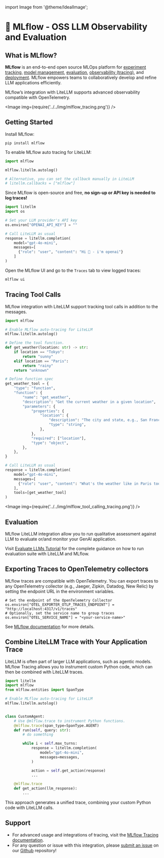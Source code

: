import Image from '@theme/IdealImage';

# 🔁 MLflow - OSS LLM Observability and Evaluation

## What is MLflow?

**MLflow** is an end-to-end open source MLOps platform for [experiment tracking](https://www.mlflow.org/docs/latest/tracking.html), [model management](https://www.mlflow.org/docs/latest/models.html), [evaluation](https://www.mlflow.org/docs/latest/llms/llm-evaluate/index.html), [observability (tracing)](https://www.mlflow.org/docs/latest/llms/tracing/index.html), and [deployment](https://www.mlflow.org/docs/latest/deployment/index.html). MLflow empowers teams to collaboratively develop and refine LLM applications efficiently.

MLflow’s integration with LiteLLM supports advanced observability compatible with OpenTelemetry.


<Image img={require('../../img/mlflow_tracing.png')} />


## Getting Started

Install MLflow:

```shell
pip install mlflow
```

To enable MLflow auto tracing for LiteLLM:

```python
import mlflow

mlflow.litellm.autolog()

# Alternative, you can set the callback manually in LiteLLM
# litellm.callbacks = ["mlflow"]
```

Since MLflow is open-source and free, **no sign-up or API key is needed to log traces!**

```python
import litellm
import os

# Set your LLM provider's API key
os.environ["OPENAI_API_KEY"] = ""

# Call LiteLLM as usual
response = litellm.completion(
    model="gpt-4o-mini",
    messages=[
      {"role": "user", "content": "Hi 👋 - i'm openai"}
    ]
)
```

Open the MLflow UI and go to the `Traces` tab to view logged traces:

```bash
mlflow ui
```

## Tracing Tool Calls

MLflow integration with LiteLLM support tracking tool calls in addition to the messages.

```python
import mlflow

# Enable MLflow auto-tracing for LiteLLM
mlflow.litellm.autolog()

# Define the tool function.
def get_weather(location: str) -> str:
    if location == "Tokyo":
        return "sunny"
    elif location == "Paris":
        return "rainy"
    return "unknown"

# Define function spec
get_weather_tool = {
    "type": "function",
    "function": {
        "name": "get_weather",
        "description": "Get the current weather in a given location",
        "parameters": {
            "properties": {
                "location": {
                    "description": "The city and state, e.g., San Francisco, CA",
                    "type": "string",
                },
            },
            "required": ["location"],
            "type": "object",
        },
    },
}

# Call LiteLLM as usual
response = litellm.completion(
    model="gpt-4o-mini",
    messages=[
      {"role": "user", "content": "What's the weather like in Paris today?"}
    ],
    tools=[get_weather_tool]
)
```

<Image img={require('../../img/mlflow_tool_calling_tracing.png')} />


## Evaluation

MLflow LiteLLM integration allow you to run qualitative assessment against LLM to evaluate or/and monitor your GenAI application.

Visit [Evaluate LLMs Tutorial](../tutorials/eval_suites.md) for the complete guidance on how to run evaluation suite with LiteLLM and MLflow.


## Exporting Traces to OpenTelemetry collectors

MLflow traces are compatible with OpenTelemetry. You can export traces to any OpenTelemetry collector (e.g., Jaeger, Zipkin, Datadog, New Relic) by setting the endpoint URL in the environment variables.

```
# Set the endpoint of the OpenTelemetry Collector
os.environ["OTEL_EXPORTER_OTLP_TRACES_ENDPOINT"] = "http://localhost:4317/v1/traces"
# Optionally, set the service name to group traces
os.environ["OTEL_SERVICE_NAME"] = "<your-service-name>"
```

See [MLflow documentation](https://mlflow.org/docs/latest/llms/tracing/index.html#using-opentelemetry-collector-for-exporting-traces) for more details.

## Combine LiteLLM Trace with Your Application Trace

LiteLLM is often part of larger LLM applications, such as agentic models. MLflow Tracing allows you to instrument custom Python code, which can then be combined with LiteLLM traces.

```python
import litellm
import mlflow
from mlflow.entities import SpanType

# Enable MLflow auto-tracing for LiteLLM
mlflow.litellm.autolog()


class CustomAgent:
    # Use @mlflow.trace to instrument Python functions.
    @mlflow.trace(span_type=SpanType.AGENT)
    def run(self, query: str):
        # do something

        while i < self.max_turns:
            response = litellm.completion(
                model="gpt-4o-mini",
                messages=messages,
            )

            action = self.get_action(response)
            ...

    @mlflow.trace
    def get_action(llm_response):
        ...
```

This approach generates a unified trace, combining your custom Python code with LiteLLM calls.


## Support

* For advanced usage and integrations of tracing, visit the [MLflow Tracing documentation](https://mlflow.org/docs/latest/llms/tracing/index.html).
* For any question or issue with this integration, please [submit an issue](https://github.com/mlflow/mlflow/issues/new/choose) on our [Github](https://github.com/mlflow/mlflow) repository!